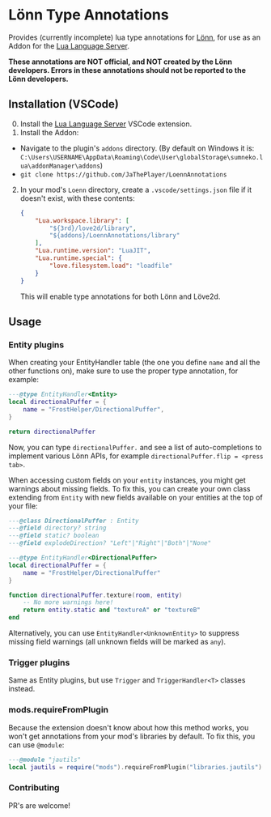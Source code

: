 # Lönn Type Annotations

Provides (currently incomplete) lua type annotations for [Lönn](https://github.com/CelestialCartographers/Loenn), for use as an Addon for the [Lua Language Server](https://luals.github.io/).

**These annotations are NOT official, and NOT created by the Lönn developers. Errors in these annotations should not be reported to the Lönn developers.**

## Installation (VSCode)
0. Install the [Lua Language Server](https://luals.github.io/) VSCode extension.
1. Install the Addon:
  - Navigate to the plugin's `addons` directory. (By default on Windows it is: `C:\Users\USERNAME\AppData\Roaming\Code\User\globalStorage\sumneko.lua\addonManager\addons`)
  - `git clone https://github.com/JaThePlayer/LoennAnnotations`
2. In your mod's `Loenn` directory, create a `.vscode/settings.json` file if it doesn't exist, with these contents:
    ```json
    {
        "Lua.workspace.library": [
            "${3rd}/love2d/library",
            "${addons}/LoennAnnotations/library"
        ],
        "Lua.runtime.version": "LuaJIT",
        "Lua.runtime.special": {
            "love.filesystem.load": "loadfile"
        }
    }
    ```
    This will enable type annotations for both Lönn and Löve2d.

## Usage

### Entity plugins
When creating your EntityHandler table (the one you define `name` and all the other functions on), make sure to use the proper type annotation, for example:

```lua
---@type EntityHandler<Entity>
local directionalPuffer = {
    name = "FrostHelper/DirectionalPuffer",
}

return directionalPuffer
```

Now, you can type `directionalPuffer.` and see a list of auto-completions to implement various Lönn APIs, for example `directionalPuffer.flip = <press tab>`.

When accessing custom fields on your `entity` instances, you might get warnings about missing fields.
To fix this, you can create your own class extending from `Entity` with new fields available on your entities at the top of your file:

```lua
---@class DirectionalPuffer : Entity
---@field directory? string
---@field static? boolean
---@field explodeDirection? "Left"|"Right"|"Both"|"None"

---@type EntityHandler<DirectionalPuffer>
local directionalPuffer = {
    name = "FrostHelper/DirectionalPuffer"
}

function directionalPuffer.texture(room, entity) 
    -- No more warnings here!
    return entity.static and "textureA" or "textureB"
end
```

Alternatively, you can use `EntityHandler<UnknownEntity>` to suppress missing field warnings (all unknown fields will be marked as `any`).

### Trigger plugins

Same as Entity plugins, but use `Trigger` and `TriggerHandler<T>` classes instead.

### mods.requireFromPlugin
Because the extension doesn't know about how this method works, you won't get annotations from your mod's libraries by default. To fix this, you can use `@module`:
```lua
---@module "jautils"
local jautils = require("mods").requireFromPlugin("libraries.jautils")
```

### Contributing
PR's are welcome!